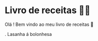 # Livro de receitas :man_cook:

Olá ! Bem vindo ao meu livro de receitas :wave:

  . Lasanha á bolonhesa
